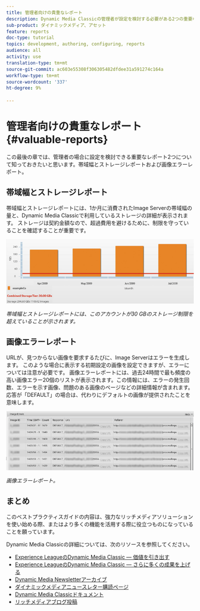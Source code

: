 ```yaml
---
title: 管理者向けの貴重なレポート
description: Dynamic Media Classicの管理者が設定を検討する必要がある2つの重要なレポートを見つけます。
sub-product: ダイナミックメディア、アセット
feature: reports
doc-type: tutorial
topics: development, authoring, configuring, reports
audience: all
activity: use
translation-type: tm+mt
source-git-commit: ac603e55308f306305482dfdee31a591274c164a
workflow-type: tm+mt
source-wordcount: '337'
ht-degree: 9%

---
```



# 管理者向けの貴重なレポート {#valuable-reports}

この最後の章では、管理者の場合に設定を検討できる重要なレポート2つについて知っておきたいと思います。帯域幅とストレージレポートおよび画像エラーレポート。

## 帯域幅とストレージレポート

帯域幅とストレージレポートには、1か月に消費されたImage Serverの帯域幅の量と、Dynamic Media Classicで利用しているストレージの詳細が表示されます。 ストレージは契約金額なので、超過費用を避けるために、制限を守っていることを確認することが重要です。

![画像](assets/valuable-reports/reports-1.jpg)

_帯域幅とストレージレポートには、このアカウントが30 GBのストレージ制限を超えていることが示されます。_

## 画像エラーレポート

URLが、見つからない画像を要求するたびに、Image Serverはエラーを生成します。 このような場合に表示する初期設定の画像を設定できますが、エラーについては注意が必要です。 画像エラーレポートには、過去24時間で最も頻度の高い画像エラー20個のリストが表示されます。この情報には、エラーの発生回数、エラーを示す画像、問題のある画像のページなどの詳細情報が含まれます。 応答が「DEFAULT」の場合は、代わりにデフォルトの画像が提供されたことを意味します。

![画像](assets/valuable-reports/reports-2.jpg)

_画像エラーレポート。_

## まとめ

このベストプラクティスガイドの内容は、強力なリッチメディアソリューションを使い始める際、またはより多くの機能を活用する際に役立つものになっていることを願っています。

Dynamic Media Classicの詳細については、次のリソースを参照してください。

- [Experience LeagueのDynamic Media Classic — 価値を引き出す](https://guided.adobe.com/?launch=AEM-5a#recommended/solutions/experience-manager)
- [Experience LeagueのDynamic Media Classic — さらに多くの成果を上げる](https://guided.adobe.com/?launch=AEM-6a#recommended/solutions/experience-manager)
- [Dynamic Media Newsletterアーカイブ](https://docs.adobe.com/content/help/en/dynamic-media-classic/using/dynamic-media-newsletter.html)
- [ダイナミックメディアニュースレター購読ページ](https://www.adobe.com/subscription/dynamic-media-newsletter.html)
- [Dynamic Media Classicドキュメント](https://docs.adobe.com/content/help/ja-JP/dynamic-media-classic/using/home.translate.html)
- [リッチメディアブログ投稿](https://theblog.adobe.com/tag/dynamic-media)
